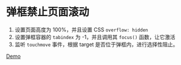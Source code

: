 # 弹框禁止页面滚动

1. 设置页面高度为 100%，并且设置 CSS `overflow: hidden`
1. 设置弹框容器的 `tabindex` 为 -1，并且调用其 `focus()` 函数，让它激活
1. 监听 `touchmove` 事件，根据 target 是否位于弹框内，进行选择性阻止。

[Demo](https://liuz2.gitee.io/test/index.html)
